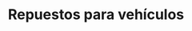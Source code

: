 ---
title: "Repuestos para vehículos"
url: /riohacha-la-guajira/repuestos-para-vehiculos/
shop: grandes almacenes
---